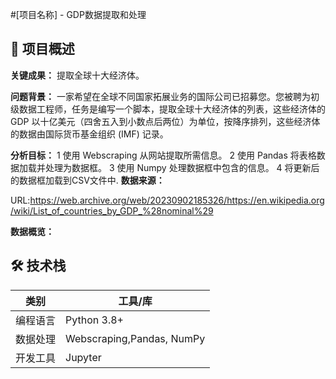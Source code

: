#[项目名称] - GDP数据提取和处理

## 📖 项目概述
**关键成果：**
提取全球十大经济体。

**问题背景：**
一家希望在全球不同国家拓展业务的国际公司已招募您。您被聘为初级数据工程师，任务是编写一个脚本，提取全球十大经济体的列表，这些经济体的 GDP 以十亿美元（四舍五入到小数点后两位）为单位，按降序排列，这些经济体的数据由国际货币基金组织 (IMF) 记录。

**分析目标：**
1 使用 Webscraping 从网站提取所需信息。
2 使用 Pandas 将表格数据加载并处理为数据框。
3 使用 Numpy 处理数据框中包含的信息。
4 将更新后的数据框加载到CSV文件中.
**数据来源：**

URL:https://web.archive.org/web/20230902185326/https://en.wikipedia.org/wiki/List_of_countries_by_GDP_%28nominal%29

**数据概览：**


## 🛠️ 技术栈
| 类别 | 工具/库 |
|------|---------|
| 编程语言 | Python 3.8+ |
| 数据处理 | Webscraping,Pandas, NumPy |
| 开发工具 | Jupyter|
